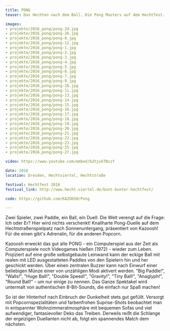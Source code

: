 ```yaml
---
title: PONG
teaser: Das Hechten nach dem Ball. Die Pong Masters auf dem Hechtfest.

images:
- projekte/2016_pong/pong-24.jpg
- projekte/2016_pong/pong-26.jpg
- projekte/2016_pong/pong-8.jpg
- projekte/2016_pong/pong-12.jpg
- projekte/2016_pong/pong-1.jpg
- projekte/2016_pong/pong-2.jpg
- projekte/2016_pong/pong-3.jpg
- projekte/2016_pong/pong-4.jpg
- projekte/2016_pong/pong-5.jpg
- projekte/2016_pong/pong-6.jpg
- projekte/2016_pong/pong-7.jpg
- projekte/2016_pong/pong-9.jpg
- projekte/2016_pong/pong-10.jpg
- projekte/2016_pong/pong-11.jpg
- projekte/2016_pong/pong-13.jpg
- projekte/2016_pong/pong-14.jpg
- projekte/2016_pong/pong-15.jpg
- projekte/2016_pong/pong-16.jpg
- projekte/2016_pong/pong-17.jpg
- projekte/2016_pong/pong-18.jpg
- projekte/2016_pong/pong-19.jpg
- projekte/2016_pong/pong-20.jpg
- projekte/2016_pong/pong-21.jpg
- projekte/2016_pong/pong-22.jpg
- projekte/2016_pong/pong-23.jpg
- projekte/2016_pong/pong-25.jpg
- projekte/2016_pong/pong-27.jpg

video: https://www.youtube.com/embed/b2hjukTNczY

date: 2016
location: Dresden, Hechtviertel, Hechtstraße

festival: Hechtfest 2016
festival_link: http://www.hecht-viertel.de/bunt-bunter-hechtfest/

code: https://github.com/KAZOOSH/Pong

---
```


Zwei Spieler, zwei Paddle, ein Ball, ein Duell. Die Welt verengt auf die Frage: Ich oder Er? Hier wird nichts verschenkt! Knallharte Pong-Duelle auf dem Hechtstraßenspielpatz nach 
Sonnenuntergang, präsentiert von Kazoosh! Für die einen gibt's Adrenalin, für die anderen Popcorn.

Kazoosh erweckt das gut alte PONG - ein Computerspiel aus der Zeit als Computerspiele noch Videogames hießen (1972) - wieder zum Leben.
Projiziert auf eine große selbstgebaute Leinwand kann der eckige Ball mit realen mit LED ausgestatteten Paddles von den Spielern hin und her geschickt werden.
Über einen zentralen Buzzer kann nach Einwurf einer beliebigen Münze einer von unzähligen Modi aktivert werden.
"Big Paddle!", "Walls!", "Huge Ball!", "Double Speed!", "Gravity!", "Tiny Ball!", "Anaglyph!", "Round Ball!" - um nur einige zu nennen. Das Ganze Spektakel wird untermalt von authentischen 8-Bit-Sounds, die 
einfach nur Spaß machen!

So ist der Hinterhof nach Einbruch der Dunkelheit stets gut gefüllt. Versorgt mit Popcornspezialitäten und farbenfrohen Suprise-Shots beobachtet man in entspannter Wohnzimmeratmosphäre mit bequemen Sofas und viel aufwendiger, fantasievoller Deko das Treiben. Derweils reißt die Schlange der ergeizigen Duellanten nicht ab, folgt ein spannendes Match dem nächsten.